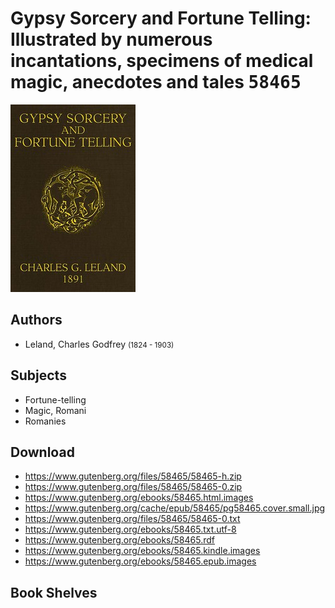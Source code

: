 # Gypsy Sorcery and Fortune Telling: Illustrated by numerous incantations, specimens of medical magic, anecdotes and tales <kbd>58465</kbd>

![](./cover.medium.jpg "")

## Authors


 - Leland, Charles Godfrey <small>(1824 - 1903)</small>

## Subjects


 - Fortune-telling
 - Magic, Romani
 - Romanies

## Download


 - https://www.gutenberg.org/files/58465/58465-h.zip
 - https://www.gutenberg.org/files/58465/58465-0.zip
 - https://www.gutenberg.org/ebooks/58465.html.images
 - https://www.gutenberg.org/cache/epub/58465/pg58465.cover.small.jpg
 - https://www.gutenberg.org/files/58465/58465-0.txt
 - https://www.gutenberg.org/ebooks/58465.txt.utf-8
 - https://www.gutenberg.org/ebooks/58465.rdf
 - https://www.gutenberg.org/ebooks/58465.kindle.images
 - https://www.gutenberg.org/ebooks/58465.epub.images

## Book Shelves


